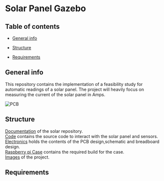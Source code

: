 # Solar Panel Gazebo 
## Table of contents
* [General info](#general-info)
* [Structure](#general-info)

* [Requirements](#Requirements)

## General info
This repository contains the implementation of a feasibility study for automatic readings of a solar panel. The project will heavily focus on measuring the current of the solar panel in Amps.

![PCB](image/20191121_154604.jpg)

## Structure 
 [Documentation](https://github.com/E-Hajj/Ahmad/tree/master/documentation) of the solar repository.  
 [Code](https://github.com/E-Hajj/Ahmad/tree/master/Code) contains the source code to interact with the solar panel and sensors.   
 [Electronics](https://github.com/E-Hajj/Ahmad/tree/master/Electronics) holds the contents of the PCB design,schematic and breadboard design.  
 [Raspberry pi Case](https://github.com/E-Hajj/Ahmad/tree/master/Raspberry%20pi%20case) contains the required build for the case.  
 [Images](https://github.com/E-Hajj/Ahmad/tree/master/image) of the project.


## Requirements



